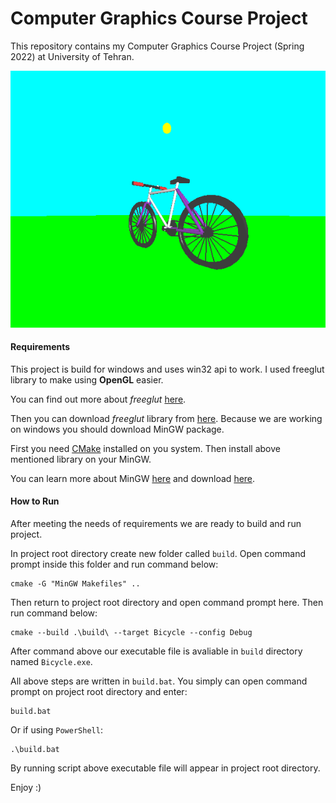 # Computer Graphics Course Project

This repository contains my Computer Graphics Course Project (Spring 2022) at University of Tehran.

![Bicycle](https://raw.githubusercontent.com/SM2A/Computer_Graphics/refs/heads/master/Resource/Banner.png)

#### Requirements

This project is build for windows and uses win32 api to work. I used freeglut library to make using **OpenGL** easier.

You can find out more about *freeglut* [here](http://freeglut.sourceforge.net/).

Then you can download *freeglut* library from [here](https://www.transmissionzero.co.uk/software/freeglut-devel/).
Because we are working on windows you should download MinGW package.

First you need [CMake](https://cmake.org/) installed on you system. Then install above mentioned library on your MinGW.

You can learn more about MinGW [here](https://www.mingw-w64.org/) and download [here](https://sourceforge.net/projects/mingw/).

#### How to Run

After meeting the needs of requirements we are ready to build and run project.

In project root directory create new folder called `build`. Open command prompt inside this folder and run command below:

```shell script
cmake -G "MinGW Makefiles" ..
```

Then return to project root directory and open command prompt here. Then run command below:

```shell script
cmake --build .\build\ --target Bicycle --config Debug
```

After command above our executable file is avaliable in `build` directory named `Bicycle.exe`.

All above steps are written in `build.bat`. You simply can open command prompt on project root directory and enter:

```shell script
build.bat
```

Or if using `PowerShell`:

```shell script
.\build.bat
```

By running script above executable file will appear in project root directory.

Enjoy :)

